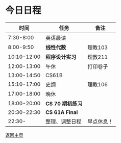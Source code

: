 # 今日日程

| 时间        | 任务                 | 备注       |
| ----------- | -------------------- | ---------- |
| 7:30-8:00   | 英语晨读             |            |
| 8:00-9:50   | **线性代数**         | 理教103    |
| 10:10-12:00 | **程序设计实习**     | 理教211    |
| 12:00-13:00 | 午休                 | 打印卷子   |
| 13:00-14:50 | CS61B       |            |
| 15:10-17:00 | 史纲   | 理教106    |
| 17:00-18:00 | 晚休                 |            |
| 18:00-20:00 | **CS 70 期初练习** |            |
| 20:30-22:30 | **CS 61A Final**  |            |
| 22:30-      | 整理、调整日程       | 早点休息！ |

[返回主页](/public)